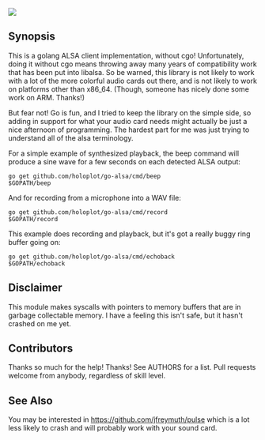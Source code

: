[![](https://godoc.org/github.com/holoplot/go-alsa?status.svg)](https://godoc.org/github.com/holoplot/go-alsa)

Synopsis
--------
This is a golang ALSA client implementation, without cgo! Unfortunately,
doing it without cgo means throwing away many years of compatibility work
that has been put into libalsa. So be warned, this library is not likely
to work with a lot of the more colorful audio cards out there, and is not
likely to work on platforms other than x86_64. (Though, someone has nicely
done some work on ARM. Thanks!)

But fear not! Go is fun, and I tried to keep the library on the simple
side, so adding in support for what your audio card needs might actually
be just a nice afternoon of programming. The hardest part for me was just
trying to understand all of the alsa terminology.

For a simple example of synthesized playback, the beep command will produce
a sine wave for a few seconds on each detected ALSA output:

    go get github.com/holoplot/go-alsa/cmd/beep
    $GOPATH/beep

And for recording from a microphone into a WAV file:

    go get github.com/holoplot/go-alsa/cmd/record
    $GOPATH/record

This example does recording and playback, but it's got a really
buggy ring buffer going on:

    go get github.com/holoplot/go-alsa/cmd/echoback
    $GOPATH/echoback

Disclaimer
----------
This module makes syscalls with pointers to memory buffers that are in garbage collectable memory. I have a feeling this isn't safe, but it hasn't crashed on me yet.

Contributors
------------
Thanks so much for the help! Thanks! See AUTHORS for a list. Pull requests
welcome from anybody, regardless of skill level.

See Also
--------
You may be interested in https://github.com/jfreymuth/pulse which is a lot less likely to crash and will probably work with your sound card.
